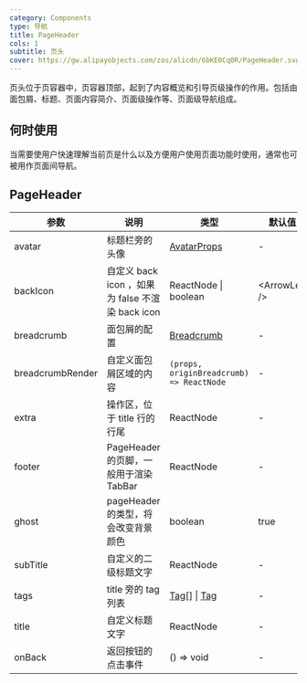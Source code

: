 ```yaml
---
category: Components
type: 导航
title: PageHeader
cols: 1
subtitle: 页头
cover: https://gw.alipayobjects.com/zos/alicdn/6bKE0Cq0R/PageHeader.svg
---
```


页头位于页容器中，页容器顶部，起到了内容概览和引导页级操作的作用。包括由面包屑、标题、页面内容简介、页面级操作等、页面级导航组成。

## 何时使用

当需要使用户快速理解当前页是什么以及方便用户使用页面功能时使用，通常也可被用作页面间导航。

## PageHeader

| 参数 | 说明 | 类型 | 默认值 | 版本 |
| --- | --- | --- | --- | --- |
| avatar | 标题栏旁的头像 | [AvatarProps](/components/avatar/) | - |  |
| backIcon | 自定义 back icon ，如果为 false 不渲染 back icon | ReactNode \| boolean | \<ArrowLeft /> |  |
| breadcrumb | 面包屑的配置 | [Breadcrumb](/components/breadcrumb/) | - |  |
| breadcrumbRender | 自定义面包屑区域的内容 | `(props, originBreadcrumb) => ReactNode` | - | 4.11.0 |
| extra | 操作区，位于 title 行的行尾 | ReactNode | - |  |
| footer | PageHeader 的页脚，一般用于渲染 TabBar | ReactNode | - |  |
| ghost | pageHeader 的类型，将会改变背景颜色 | boolean | true |  |
| subTitle | 自定义的二级标题文字 | ReactNode | - |  |
| tags | title 旁的 tag 列表 | [Tag](/components/tag/)\[] \| [Tag](/components/tag/) | - |  |
| title | 自定义标题文字 | ReactNode | - |  |
| onBack | 返回按钮的点击事件 | () => void | - |  |

<style>
  [data-theme="dark"] .site-page-header {
    border: 1px solid #303030;
  }
  [data-theme="dark"]  .site-page-header-ghost-wrapper {
    background-color: rgba(255,255,255,0.08);
  }
</style>
